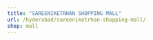 ```yaml
---
title: "SAREENIKETRHAN SHOPPING MALL"
url: /hyderabad/sareeniketrhan-shopping-mall/
shop: mall
---
```

